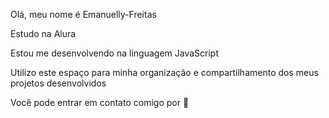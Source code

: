 Olá, meu nome é Emanuelly-Freitas

Estudo na Alura

Estou me desenvolvendo na linguagem JavaScript

Utilizo este espaço para minha organização e compartilhamento dos meus projetos desenvolvidos

Você pode entrar em contato comigo por 📧


